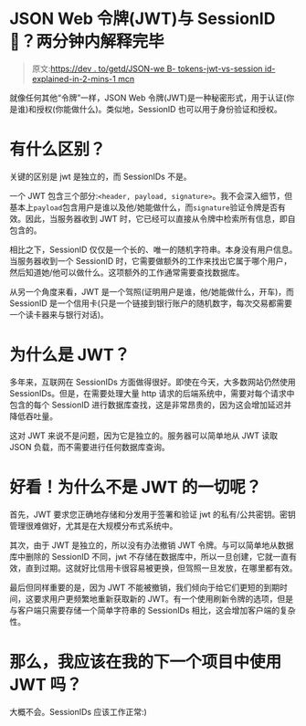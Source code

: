 # JSON Web 令牌(JWT)与 SessionID🔐？两分钟内解释完毕

> 原文:[https://dev . to/getd/JSON-we B- tokens-jwt-vs-session id-explained-in-2-mins-1 mcn](https://dev.to/getd/json-web-tokens-jwt-vs-sessionid-explained-in-2-mins-1mcn)

就像任何其他“令牌”一样，JSON Web 令牌(JWT)是一种秘密形式，用于认证(你是谁)和授权(你能做什么)。类似地，SessionID 也可以用于身份验证和授权。

# [](#whats-the-difference)有什么区别？

关键的区别是 jwt 是独立的，而 SessionIDs 不是。

一个 JWT 包含三个部分:`<header, payload, signature>`。我不会深入细节，但基本上`payload`包含用户是谁以及他/她能做什么，而`signature`验证令牌是否有效。因此，当服务器收到 JWT 时，它已经可以直接从令牌中检索所有信息，即自包含的。

相比之下，SessionID 仅仅是一个长的、唯一的随机字符串。本身没有用户信息。当服务器收到一个 SessionID 时，它需要做额外的工作来找出它属于哪个用户，然后知道她/他可以做什么。这项额外的工作通常需要查找数据库。

从另一个角度来看，JWT 是一个驾照(证明用户是谁，他/她能做什么，开车)，而 SessionID 是一个信用卡(只是一个链接到银行账户的随机数字，每次交易都需要一个读卡器来与银行对话)。

# [](#why-jwt)为什么是 JWT？

多年来，互联网在 SessionIDs 方面做得很好。即使在今天，大多数网站仍然使用 SessionIDs。但是，在需要处理大量 http 请求的后端系统中，需要对每个请求中包含的每个 SessionID 进行数据库查找，这是非常昂贵的，因为这会增加延迟并降低吞吐量。

这对 JWT 来说不是问题，因为它是独立的。服务器可以简单地从 JWT 读取 JSON 负载，而不需要进行任何数据库查询。

# [](#nice-why-not-jwt-everything-then)好看！为什么不是 JWT 的一切呢？

首先，JWT 要求您正确地存储和分发用于签署和验证 jwt 的私有/公共密钥。密钥管理很难做好，尤其是在大规模分布式系统中。

其次，由于 JWT 是独立的，所以没有办法撤销 JWT 令牌。与可以简单地从数据库中删除的 SessionID 不同，jwt 不存储在数据库中，所以一旦创建，它就一直有效，直到过期。这就好比信用卡很容易被更换，但驾照一旦发放，在哪里都有效。

最后但同样重要的是，因为 JWT 不能被撤销，我们倾向于给它们更短的到期时间，这要求用户更频繁地重新获取新的 JWT。有一个使用刷新令牌的选项，但是与客户端只需要存储一个简单字符串的 SessionIDs 相比，这会增加客户端的复杂性。

# 那么，我应该在我的下一个项目中使用 JWT 吗？

大概不会。SessionIDs 应该工作正常:)